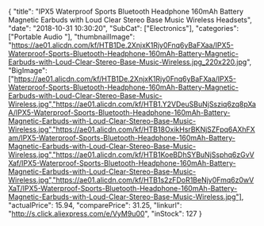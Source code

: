 {
	"title": "IPX5 Waterproof Sports Bluetooth Headphone 160mAh Battery Magnetic Earbuds with Loud Clear Stereo Base Music Wireless Headsets",
	"date": "2018-10-31 10:30:20",
	"SubCat": ["Electronics"],
	"categories": ["Portable Audio "],
	"thumbnailImage": "https://ae01.alicdn.com/kf/HTB1De.2XnjxK1Rjy0Fnq6yBaFXaa/IPX5-Waterproof-Sports-Bluetooth-Headphone-160mAh-Battery-Magnetic-Earbuds-with-Loud-Clear-Stereo-Base-Music-Wireless.jpg_220x220.jpg",
	"BigImage": ["https://ae01.alicdn.com/kf/HTB1De.2XnjxK1Rjy0Fnq6yBaFXaa/IPX5-Waterproof-Sports-Bluetooth-Headphone-160mAh-Battery-Magnetic-Earbuds-with-Loud-Clear-Stereo-Base-Music-Wireless.jpg","https://ae01.alicdn.com/kf/HTB1.Y2VDeuSBuNjSsziq6zq8pXaA/IPX5-Waterproof-Sports-Bluetooth-Headphone-160mAh-Battery-Magnetic-Earbuds-with-Loud-Clear-Stereo-Base-Music-Wireless.jpg","https://ae01.alicdn.com/kf/HTB18OxikHsrBKNjSZFpq6AXhFXam/IPX5-Waterproof-Sports-Bluetooth-Headphone-160mAh-Battery-Magnetic-Earbuds-with-Loud-Clear-Stereo-Base-Music-Wireless.jpg","https://ae01.alicdn.com/kf/HTB1KoeBDhSYBuNjSsphq6zGvVXaf/IPX5-Waterproof-Sports-Bluetooth-Headphone-160mAh-Battery-Magnetic-Earbuds-with-Loud-Clear-Stereo-Base-Music-Wireless.jpg","https://ae01.alicdn.com/kf/HTB1s2zFDoR1BeNjy0Fmq6z0wVXaT/IPX5-Waterproof-Sports-Bluetooth-Headphone-160mAh-Battery-Magnetic-Earbuds-with-Loud-Clear-Stereo-Base-Music-Wireless.jpg"],
	"actualPrice": 15.94,
	"comparePrice": 31.25,
	"linkurl": "http://s.click.aliexpress.com/e/VyM9u00",
	"inStock": 127
}
